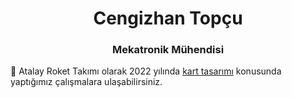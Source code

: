 <h1 align="center">Cengizhan Topçu</h1> 
<h3 align="center">Mekatronik Mühendisi</h3>

:electric_plug: Atalay Roket Takımı olarak 2022 yılında [kart tasarımı](https://github.com/atalayroket/atalay_karttasarimi) konusunda yaptığımız çalışmalara ulaşabilirsiniz.
